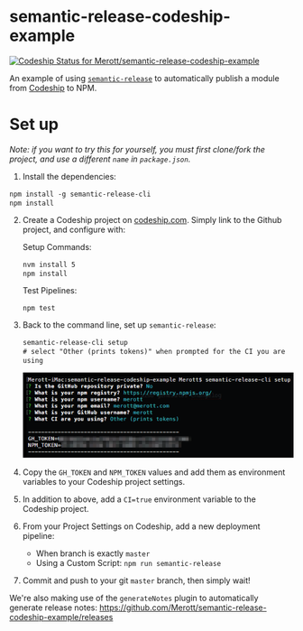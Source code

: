 # semantic-release-codeship-example

[ ![Codeship Status for Merott/semantic-release-codeship-example](https://codeship.com/projects/ab874470-be1a-0133-da64-7e9e0e2677da/status?branch=master)](https://codeship.com/projects/136813)

An example of using [`semantic-release`](https://github.com/semantic-release/semantic-release)
to automatically publish a module from [Codeship](https://codeship.com) to NPM.

# Set up

_Note: if you want to try this for yourself, you must first clone/fork the
project, and use a different `name` in `package.json`._


1. Install the dependencies:

  ```
  npm install -g semantic-release-cli
  npm install
  ```

2. Create a Codeship project on [codeship.com](https://codeship.com). Simply
link to the Github project, and configure with:

   Setup Commands:

   ```
   nvm install 5
   npm install
   ```

   Test Pipelines:

   ```
   npm test
   ```

3. Back to the command line, set up `semantic-release`:

   ```
   semantic-release-cli setup
   # select "Other (prints tokens)" when prompted for the CI you are using
   ```

   <p align="center">
     <img src="images/semantic-release-cli_setup.png?raw=true" alt="semantic-release-cli setup shell" />
   </p>

4. Copy the `GH_TOKEN` and `NPM_TOKEN` values and add them as environment
variables to your Codeship project settings.

5. In addition to above, add a `CI=true` environment variable to the Codeship
project.

6. From your Project Settings on Codeship, add a new deployment pipeline:

   - When branch is exactly `master`
   - Using a Custom Script: `npm run semantic-release`

7. Commit and push to your git `master` branch, then simply wait!


We're also making use of the `generateNotes` plugin to automatically generate
release notes: https://github.com/Merott/semantic-release-codeship-example/releases
